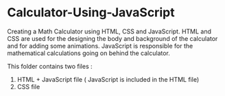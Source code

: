 # Calculator-Using-JavaScript
Creating a Math Calculator using HTML, CSS and JavaScript. 
HTML and CSS are used for the designing the body and background of the calculator and for adding some animations.
JavaScript is responsible for the mathematical calculations going on behind the calculator.

This folder contains two files :
  1. HTML + JavaScript file ( JavaScript is included in the HTML file)
  2. CSS file
